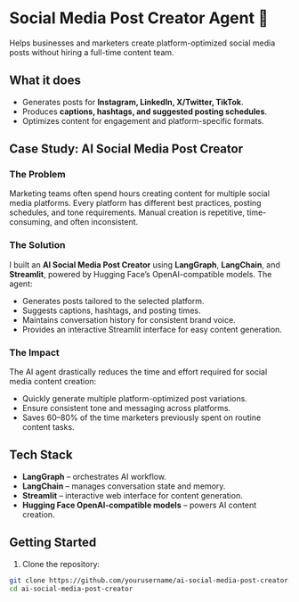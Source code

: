 # Social Media Post Creator Agent 📱
Helps businesses and marketers create platform-optimized social media posts without hiring a full-time content team.

## What it does

- Generates posts for **Instagram, LinkedIn, X/Twitter, TikTok**.  
- Produces **captions, hashtags, and suggested posting schedules**.  
- Optimizes content for engagement and platform-specific formats.  

## Case Study: AI Social Media Post Creator

### The Problem
Marketing teams often spend hours creating content for multiple social media platforms. Every platform has different best practices, posting schedules, and tone requirements. Manual creation is repetitive, time-consuming, and often inconsistent.

### The Solution
I built an **AI Social Media Post Creator** using **LangGraph**, **LangChain**, and **Streamlit**, powered by Hugging Face’s OpenAI-compatible models. The agent:

- Generates posts tailored to the selected platform.  
- Suggests captions, hashtags, and posting times.  
- Maintains conversation history for consistent brand voice.  
- Provides an interactive Streamlit interface for easy content generation.  

### The Impact
The AI agent drastically reduces the time and effort required for social media content creation:

- Quickly generate multiple platform-optimized post variations.  
- Ensure consistent tone and messaging across platforms.  
- Saves 60–80% of the time marketers previously spent on routine content tasks.  

## Tech Stack

- **LangGraph** – orchestrates AI workflow.  
- **LangChain** – manages conversation state and memory.  
- **Streamlit** – interactive web interface for content generation.  
- **Hugging Face OpenAI-compatible models** – powers AI content creation.

## Getting Started

1. Clone the repository:

```bash
git clone https://github.com/yourusername/ai-social-media-post-creator.git
cd ai-social-media-post-creator
